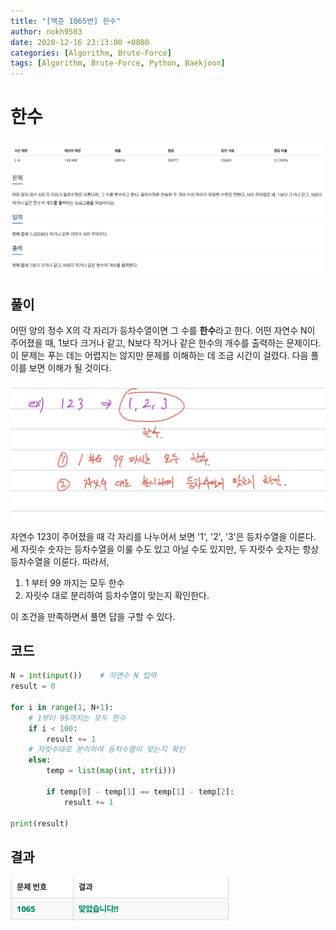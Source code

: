 ```yaml
---
title: "[백준 1065번] 한수"
author: nokh9503
date: 2020-12-16 23:13:00 +0800
categories: [Algorithm, Brute-Force]
tags: [Algorithm, Brute-Force, Python, Baekjoon]
---
```


# 한수

![backjoon_brute-force(1065)](/assets/img/algorithm/backjoon/brute-force/backjoon_brute-force(1065).png)

## 풀이

어떤 양의 정수 X의 각 자리가 등차수열이면 그 수를 **한수**라고 한다. 어떤 자연수 N이 주어졌을 때, 1보다 크거나 같고, N보다 작거나 같은
한수의 개수를 출력하는 문제이다.  
이 문제는 푸는 데는 어렵지는 않지만 문제를 이해하는 데 조금 시간이 걸렸다. 다음 풀이를 보면 이해가 될 것이다.

 ![backjoon_brute-force(1065)_sol](/assets/img/algorithm/backjoon/brute-force/backjoon_brute-force(1065)_sol.png)

자연수 123이 주어졌을 때 각 자리를 나누어서 보면 '1', '2', '3'은 등차수열을 이룬다. 세 자릿수 숫자는 등차수열을 이룰 수도 있고 아닐 수도 있지만, 두 자릿수 숫자는 항상 등차수열을 이룬다. 따라서,  

1. 1 부터 99 까지는 모두 한수
2. 자릿수 대로 분리하여 등차수열이 맞는지 확인한다.

이 조건을 만족하면서 풀면 답을 구할 수 있다.

## 코드

```python
N = int(input())    # 자연수 N 입력
result = 0

for i in range(1, N+1):
    # 1부터 99까지는 모두 한수
    if i < 100:
        result += 1
    # 자릿수대로 분리하여 등차수열이 맞는지 확인
    else:
        temp = list(map(int, str(i)))
        
        if temp[0] - temp[1] == temp[1] - temp[2]:
            result += 1

print(result)
```

## 결과

![backjoon_brute-force(1065)_res](/assets/img/algorithm/backjoon/brute-force/backjoon_brute-force(1065)_res.png)
